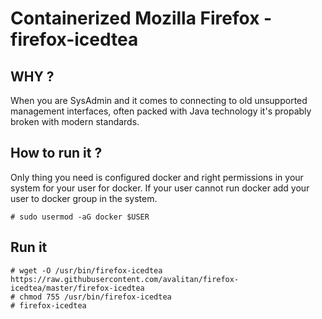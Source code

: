 # Containerized Mozilla Firefox - firefox-icedtea

## WHY ?
When you are SysAdmin and it comes to connecting to old unsupported management interfaces, often packed with Java technology it's propably broken with modern standards.

## How to run it ?
Only thing you need is configured docker and right permissions in your system for your user for docker.
If your user cannot run docker add your user to docker group in the system.

`# sudo usermod -aG docker $USER`

## Run it

```
# wget -O /usr/bin/firefox-icedtea https://raw.githubusercontent.com/avalitan/firefox-icedtea/master/firefox-icedtea
# chmod 755 /usr/bin/firefox-icedtea
# firefox-icedtea
```
